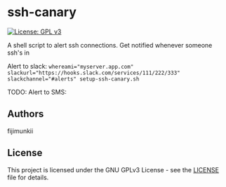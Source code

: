 # ssh-canary
[![License: GPL v3](https://img.shields.io/badge/License-GPL%20v3-blue.svg)](http://www.gnu.org/licenses/gpl-3.0)

A shell script to alert ssh connections. Get notified whenever someone ssh's in

Alert to slack:
`whereami="myserver.app.com" slackurl="https://hooks.slack.com/services/111/222/333" slackchannel="#alerts" setup-ssh-canary.sh`

TODO: Alert to SMS:

## Authors

fijimunkii

## License

This project is licensed under the GNU GPLv3 License - see the [LICENSE](LICENSE.txt) file for details.
